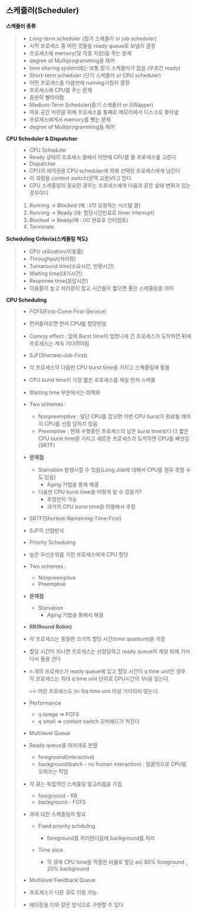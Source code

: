 ## 스케줄러(Scheduler)

__스케줄러 종류__

>- Long-term scheduler (장기 스케줄러 or job scheduler)
>  - 시작 프로세스 중 어떤 것들을 ready queue로 보낼지 결정
>  - 프로세스에 memory(및 각종 자원)을 주는 문제
>  - degree of Multiprogramming을 제어
>  - time sharing system에는 보통 장기 스케줄러가 없음 (무조건 ready)
>- Short-term scheduler (단기 스케줄러 or CPU scheduler)
>  - 어떤 프로세스를 다음번에 running시킬지 결정
>  - 프로세스에 CPU를 주는 문제
>  - 충분히 빨라야함
>- Medium-Term Scheduler(중기 스케줄러 or SWapper)
>  - 여유 공간 마련을 위해 프로세스를 통째로 메모리에서 디스크로 쫓아냄
>  - 프로세스에게서 memory를 뺏는 문제
>  - degree of Multiprogramming을 제어



__CPU Scheduler & Dispatcher__

>- CPU Scheduler
>  - Ready 상태의 프로세스 중에서 이번에 CPU를 줄 프로세스를 고른다
>- Dispatcher
>  - CPU의 제어권을 CPU scheduler에 의해 선택된 프로세스에게 넘긴다
>  - 이 과정을 context switch(문맥 교환)라고 한다
>- CPU 스케줄링이 필요한 경우는 프로세스에게 다음과 같은 상태 변화가 있는 경우이다
>  1. Running -> Blocked (예 : I/O 요청하는 시스템 콜)
>  2. Running -> Ready (에: 할당시간만료로 timer interrupt)
>  3. Blocked -> Ready(예 : I/O 완료후 인터럽트)
>  4. Terminate



__Scheduling Criteria(스케줄링 척도)__

>- CPU utilization(이용률)
>- Throughput(처리량)
>- Turnaround   time(소요시간, 반환시간)
>- Waiting time(대기시간)
>- Response time(응답시간)
>- 이용률이 높고 처리량이 많고 시간들이 짧으면 좋은 스케줄링을 의미



__CPU Scheduling__

>- FCFS(First-Come First-Service)
>
>  - 먼저들어오면 먼저 CPU를 할당받음
>  - Convoy effect : 앞에 Burst time이 엄청나게 긴 프로세스가 도착하면 뒤에 프로세스는 계속 기다려야됨
>
>- SJF(Shortest-Job-First)
>
>  - 각 프로세스의 다음번 CPU burst time을 가지고 스케줄링에 활용
>  - CPU burst time이 가장 짧은 프로세스를 제일 먼저 스케줄
>  - Waiting time 부분에서는 최적화
>  - Two schemes :
>    - Nonpreemptive : 일단 CPU를 잡으면 이번 CPU burst가 완료될 때까지 CPU를 선점 당하지 않음
>    - Preemptive : 현재 수행중인 프로세스의 남은 burst time보다 더 짧은 CPU burst time을 가지고 새로운 프로세스가 도착하면 CPU를 빼앗김 (SRTF)
>  - __문제점__
>    - Starvation 발생시킬 수 있음(Long Job에 대해서 CPU를 점유 못할 수도 있음)
>      - Aging 기법을 통해 해결
>    - 다음번 CPU burst time을 어떻게 알 수 있을가?
>      - 추정만이 가능
>      - 과거의 CPU burst time을 이용해서 추정
>
>- SRTF(Shortest-Remaining-Time-First)
>
>  - SJF의 선점방식
>
>- Priority Scheduling
>
>  - 높은 우선순위를 가진 프로세스에게 CPU 할당
>  - Two schemes :
>    - Nonpreemptive
>    - Preemptive
>  - __문제점__
>    - Starvation
>      - Aging 기법을 통해서 해결
>
>- __RR(Round Robin)__
>
>  - 각 프로세스는 동일한 크기의 할당 시간(time quantum)을 가짐
>
>  - 할당 시간이 지나면 프로세스는 선점당하고 ready queue의 제일 뒤에 가서 다시 줄을 선다
>
>  - n  개의 프로세스가 ready queue에 있고 할당 시간이 q time unit인 경우 각 프로세스는 최대 q time unit 단위로 CPU시간의 1/n을 얻는다.
>
>    => 어떤 프로세스도 (n-1)q time unit 이상 기다리지 않는다.
>
>  - Performance
>
>    - q larege => FCFS
>    - q small => context switch 오버헤드가 커진다
>
>- Multilevel Queue
>
>  - Ready queue를 여러개로 분할
>
>    - foreground(interactive) 
>    - background(batch - no human interaction) : 일괄적으로 CPU를 오래쓰는 작업
>
>  - 각 큐는 독립적인 스케줄링 알고리즘을 가짐
>
>    - foreground - RR
>    - background - FCFS
>
>  - 큐에 대한 스케줄링이 필요
>
>    - Fixed priority schduling
>
>      - foreground를 처리한다음에 background를 처리
>
>    - Time slice
>
>      - 각 큐에 CPU time을 적절한 비율로 할당 ex) 80% foreground , 20% background
>
>      
>
>- Multilevel Feedback Queue
>
>  - 프로세스가 다른 큐로 이동 가능
>  - 에이징을 이와 같은 방식으로 구현할 수 있다